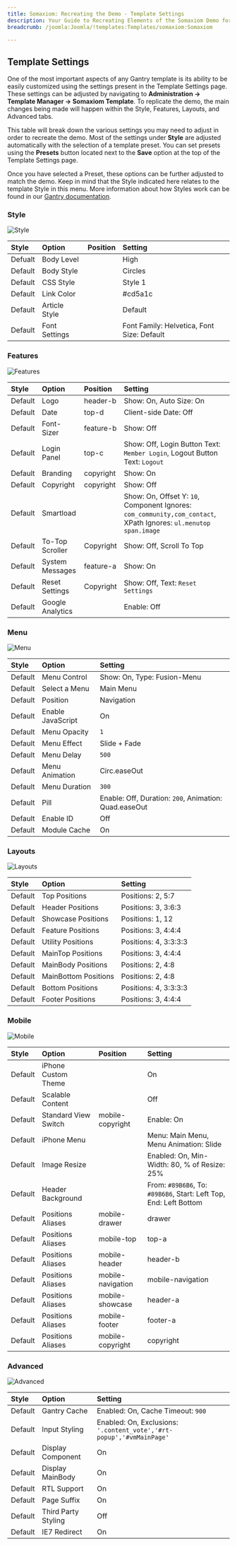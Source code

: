 ```yaml
---
title: Somaxiom: Recreating the Demo - Template Settings
description: Your Guide to Recreating Elements of the Somaxiom Demo for Joomla
breadcrumb: /joomla:Joomla/!templates:Templates/somaxiom:Somaxiom

---
```


Template Settings
-----

One of the most important aspects of any Gantry template is its ability to be easily customized using the settings present in the Template Settings page. These settings can be adjusted by navigating to **Administration -> Template Manager -> Somaxiom Template**. To replicate the demo, the main changes being made will happen within the Style, Features, Layouts, and Advanced tabs. 

This table will break down the various settings you may need to adjust in order to recreate the demo. Most of the settings under **Style** are adjusted automatically with the selection of a template preset. You can set presets using the **Presets** button located next to the **Save** option at the top of the Template Settings page.

Once you have selected a Preset, these options can be further adjusted to match the demo. Keep in mind that the Style indicated here relates to the template Style in this menu. More information about how Styles work can be found in our [Gantry documentation][Style].

### Style

![Style](setstyle.jpeg)

|  Style  |     Option    | Position |                  Setting                   |
| :------ | :------------ | :------- | :----------------------------------------- |
| Defualt | Body Level    |          | High                                       |
| Default | Body Style    |          | Circles                                    |
| Default | CSS Style     |          | Style 1                                    |
| Default | Link Color    |          | #cd5a1c                                    |
| Default | Article Style |          | Default                                    |
| Default | Font Settings |          | Font Family: Helvetica, Font Size: Default |

### Features

![Features](setfeatures.jpeg)

|  Style  |      Option      |  Position |                                                     Setting                                                      |
| :------ | :--------------- | :-------- | :--------------------------------------------------------------------------------------------------------------- |
| Default | Logo             | header-b  | Show: On, Auto Size: On                                                                                          |
| Default | Date             | top-d     | Client-side Date: Off                                                                                            |
| Default | Font-Sizer       | feature-b | Show: Off                                                                                                        |
| Default | Login Panel      | top-c     | Show: Off, Login Button Text: `Member Login`, Logout Button Text: `Logout`                                       |
| Default | Branding         | copyright | Show: On                                                                                                         |
| Default | Copyright        | copyright | Show: Off                                                                                                        |
| Default | Smartload        |           | Show: On, Offset Y: `10`, Component Ignores: `com_community,com_contact`, XPath Ignores: `ul.menutop span.image` |
| Default | To-Top Scroller  | Copyright | Show: Off, Scroll To Top                                                                                         |
| Default | System Messages  | feature-a | Show: On                                                                                                         |
| Default | Reset Settings   | Copyright | Show: Off, Text: `Reset Settings`                                                                                |
| Default | Google Analytics |           | Enable: Off                                                                                                      |

### Menu

![Menu](setmenu.jpeg)

|  Style  |       Option      |                        Setting                        |
| :------ | :---------------- | :---------------------------------------------------- |
| Default | Menu Control      | Show: On, Type: Fusion-Menu                           |
| Default | Select a Menu     | Main Menu                                             |
| Default | Position          | Navigation                                            |
| Default | Enable JavaScript | On                                                    |
| Default | Menu Opacity      | `1`                                                   |
| Default | Menu Effect       | Slide + Fade                                          |
| Default | Menu Delay        | `500`                                                 |
| Default | Menu Animation    | Circ.easeOut                                          |
| Default | Menu Duration     | `300`                                                 |
| Default | Pill              | Enable: Off, Duration: `200`, Animation: Quad.easeOut |
| Default | Enable ID         | Off                                                   |
| Default | Module Cache      | On                                                    |

### Layouts

![Layouts](setlayouts.jpeg)

|  Style  |        Option        |        Setting        |
| :------ | :------------------- | :-------------------- |
| Default | Top Positions        | Positions: 2, 5:7     |
| Default | Header Positions     | Positions: 3, 3:6:3   |
| Default | Showcase Positions   | Positions: 1, 12      |
| Default | Feature Positions    | Positions: 3, 4:4:4   |
| Default | Utility Positions    | Positions: 4, 3:3:3:3 |
| Default | MainTop Positions    | Positions: 3, 4:4:4   |
| Default | MainBody Positions   | Positions: 2, 4:8     |
| Default | MainBottom Positions | Positions: 2, 4:8     |
| Default | Bottom Positions     | Positions: 4, 3:3:3:3 |
| Default | Footer Positions     | Positions: 3, 4:4:4   |

### Mobile

![Mobile](setmobile.jpeg)

|  Style  |        Option        |      Position     |                              Setting                              |
| :------ | :------------------- | :---------------- | :---------------------------------------------------------------- |
| Default | iPhone Custom Theme  |                   | On                                                                |
| Default | Scalable Content     |                   | Off                                                               |
| Default | Standard View Switch | mobile-copyright  | Enable: On                                                        |
| Default | iPhone Menu          |                   | Menu: Main Menu, Menu Animation: Slide                            |
| Default | Image Resize         |                   | Enabled: On, Min-Width: 80, % of Resize: 25%                      |
| Default | Header Background    |                   | From: `#89B6B6`, To: `#89B6B6`, Start: Left Top, End: Left Bottom |
| Default | Positions Aliases    | mobile-drawer     | drawer                                                            |
| Default | Positions Aliases    | mobile-top        | top-a                                                             |
| Default | Positions Aliases    | mobile-header     | header-b                                                          |
| Default | Positions Aliases    | mobile-navigation | mobile-navigation                                                 |
| Default | Positions Aliases    | mobile-showcase   | header-a                                                          |
| Default | Positions Aliases    | mobile-footer     | footer-a                                                          |
| Default | Positions Aliases    | mobile-copyright  | copyright                                                         |

### Advanced

![Advanced](setadvanced.jpeg)

|  Style  |        Option       |                               Setting                                |
| :------ | :------------------ | :------------------------------------------------------------------- |
| Default | Gantry Cache        | Enabled: On, Cache Timeout: `900`                                    |
| Default | Input Styling       | Enabled: On, Exclusions: `'.content_vote','#rt-popup','#vmMainPage'` |
| Default | Display Component   | On                                                                   |
| Default | Display MainBody    | On                                                                   |
| Default | RTL Support         | On                                                                   |
| Default | Page Suffix         | On                                                                   |
| Default | Third Party Styling | Off                                                                  |
| Default | IE7 Redirect        | On                                                                   |

[demo25]: assets/Somaxiom.jpg
[menu]: ../../start/menu.md
[Style]: http://docs.gantry.org/gantry4/configure
[Somaxiom2]: assets/Somaxiom.jpeg